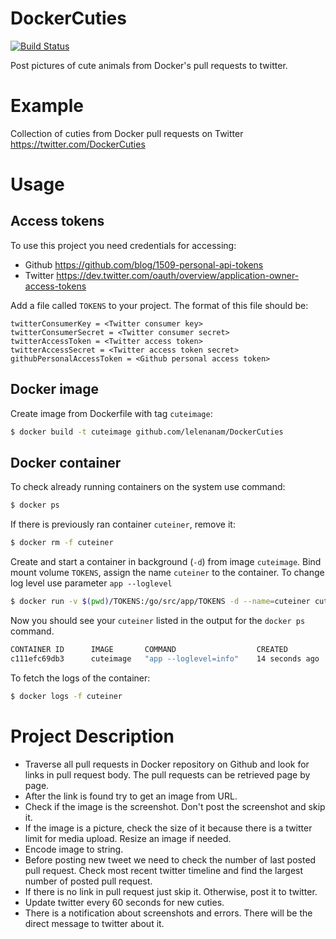 # DockerCuties

[![Build Status](https://travis-ci.org/lelenanam/DockerCuties.svg?branch=master)](https://travis-ci.org/lelenanam/DockerCuties)

Post pictures of cute animals from Docker's pull requests to twitter.

# Example

Collection of cuties from Docker pull requests on Twitter https://twitter.com/DockerCuties

# Usage

## Access tokens

To use this project you need credentials for accessing:
- Github https://github.com/blog/1509-personal-api-tokens
- Twitter https://dev.twitter.com/oauth/overview/application-owner-access-tokens

Add a file called `TOKENS` to your project. The format of this file should be:

```
twitterConsumerKey = <Twitter consumer key>
twitterConsumerSecret = <Twitter consumer secret>
twitterAccessToken = <Twitter access token>
twitterAccessSecret = <Twitter access token secret>
githubPersonalAccessToken = <Github personal access token>
```

## Docker image

Create image from Dockerfile with tag `cuteimage`:

```sh
$ docker build -t cuteimage github.com/lelenanam/DockerCuties
```

## Docker container

To check already running containers on the system use command:

```sh
$ docker ps
```

If there is previously ran container `cuteiner`, remove it:

```sh
$ docker rm -f cuteiner
```

Create and start a container in background (`-d`) from image `cuteimage`.
Bind mount volume `TOKENS`, assign the name `cuteiner` to the container.
To change log level use parameter `app --loglevel`

```sh
$ docker run -v $(pwd)/TOKENS:/go/src/app/TOKENS -d --name=cuteiner cuteimage app --loglevel=info
```

Now you should see your `cuteiner` listed in the output for the `docker ps` command.

```sh
CONTAINER ID      IMAGE       COMMAND                  CREATED             STATUS           PORTS      NAMES
c111efc69db3      cuteimage   "app --loglevel=info"    14 seconds ago      Up 14 seconds               cuteiner
```

To fetch the logs of the container:

```sh
$ docker logs -f cuteiner
```

# Project Description

* Traverse all pull requests in Docker repository on Github and look for links in pull request body. The pull requests can be retrieved page by page.
* After the link is found try to get an image from URL.
* Check if the image is the screenshot. Don't post the screenshot and skip it.
* If the image is a picture, check the size of it because there is a twitter limit for media upload. Resize an image if needed.
* Encode image to string.
* Before posting new tweet we need to check the number of last posted pull request. Check most recent twitter timeline and find the largest number of posted pull request. 
* If there is no link in pull request just skip it. Otherwise, post it to twitter.
* Update twitter every 60 seconds for new cuties.
* There is a notification about screenshots and errors. There will be the direct message to twitter about it.
